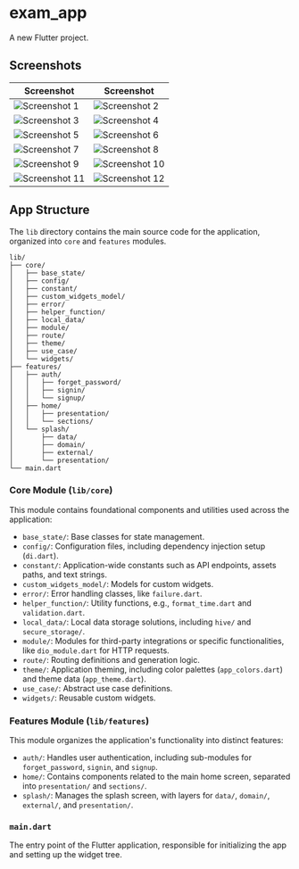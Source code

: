 # exam_app

A new Flutter project.

## Screenshots

| Screenshot | Screenshot |
|---|---|
| ![Screenshot 1](screenshots/1.png) | ![Screenshot 2](screenshots/2.png) |
| ![Screenshot 3](screenshots/3.png) | ![Screenshot 4](screenshots/4.png) |
| ![Screenshot 5](screenshots/5.png) | ![Screenshot 6](screenshots/6.png) |
| ![Screenshot 7](screenshots/7.png) | ![Screenshot 8](screenshots/8.png) |
| ![Screenshot 9](screenshots/9.png) | ![Screenshot 10](screenshots/10.png) |
| ![Screenshot 11](screenshots/11.png) | ![Screenshot 12](screenshots/12.png) |

## App Structure

The `lib` directory contains the main source code for the application, organized into `core` and `features` modules.

```
lib/
├── core/
│   ├── base_state/
│   ├── config/
│   ├── constant/
│   ├── custom_widgets_model/
│   ├── error/
│   ├── helper_function/
│   ├── local_data/
│   ├── module/
│   ├── route/
│   ├── theme/
│   ├── use_case/
│   └── widgets/
├── features/
│   ├── auth/
│   │   ├── forget_password/
│   │   ├── signin/
│   │   └── signup/
│   ├── home/
│   │   ├── presentation/
│   │   └── sections/
│   └── splash/
│       ├── data/
│       ├── domain/
│       ├── external/
│       └── presentation/
└── main.dart
```

### Core Module (`lib/core`)
This module contains foundational components and utilities used across the application:
- `base_state/`: Base classes for state management.
- `config/`: Configuration files, including dependency injection setup (`di.dart`).
- `constant/`: Application-wide constants such as API endpoints, assets paths, and text strings.
- `custom_widgets_model/`: Models for custom widgets.
- `error/`: Error handling classes, like `failure.dart`.
- `helper_function/`: Utility functions, e.g., `format_time.dart` and `validation.dart`.
- `local_data/`: Local data storage solutions, including `hive/` and `secure_storage/`.
- `module/`: Modules for third-party integrations or specific functionalities, like `dio_module.dart` for HTTP requests.
- `route/`: Routing definitions and generation logic.
- `theme/`: Application theming, including color palettes (`app_colors.dart`) and theme data (`app_theme.dart`).
- `use_case/`: Abstract use case definitions.
- `widgets/`: Reusable custom widgets.

### Features Module (`lib/features`)
This module organizes the application's functionality into distinct features:
- `auth/`: Handles user authentication, including sub-modules for `forget_password`, `signin`, and `signup`.
- `home/`: Contains components related to the main home screen, separated into `presentation/` and `sections/`.
- `splash/`: Manages the splash screen, with layers for `data/`, `domain/`, `external/`, and `presentation/`.

### `main.dart`
The entry point of the Flutter application, responsible for initializing the app and setting up the widget tree.